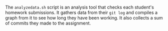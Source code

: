 The `analyzedata.sh` script is an analysis tool that checks each student's homework submissions.
It gathers data from their `git log` and compiles a graph from it to see how long they have been working.
It also collects a sum of commits they made to the assignment.
